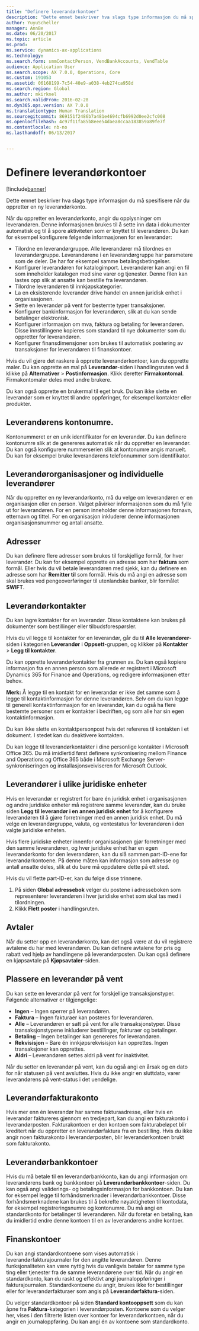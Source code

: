 ```yaml
---
title: "Definere leverandørkontoer"
description: "Dette emnet beskriver hva slags type informasjon du må spesifisere når du oppretter en ny leverandørkonto."
author: YuyuScheller
manager: AnnBe
ms.date: 06/20/2017
ms.topic: article
ms.prod: 
ms.service: dynamics-ax-applications
ms.technology: 
ms.search.form: smmContactPerson, VendBankAccounts, VendTable
audience: Application User
ms.search.scope: AX 7.0.0, Operations, Core
ms.custom: 191053
ms.assetid: 06168199-7c54-40e9-a038-4eb274ca958d
ms.search.region: Global
ms.author: mkirknel
ms.search.validFrom: 2016-02-28
ms.dyn365.ops.version: AX 7.0.0
ms.translationtype: Human Translation
ms.sourcegitcommit: 869151f2486b7a481e4694cfb6992d0ee2cfc008
ms.openlocfilehash: 4c97f11fa85b8eee54daea8ccaa183859a89fe7f
ms.contentlocale: nb-no
ms.lasthandoff: 06/13/2017


---
```


# Definere leverandørkontoer
<a id="set-up-vendor-accounts" class="xliff"></a>

[!include[banner](../includes/banner.md)]


Dette emnet beskriver hva slags type informasjon du må spesifisere når du oppretter en ny leverandørkonto.

Når du oppretter en leverandørkonto, angir du opplysninger om leverandøren. Denne informasjonen brukes til å sette inn data i dokumenter automatisk og til å spore aktiviteten som er knyttet til leverandøren. Du kan for eksempel konfigurere følgende informasjonen for en leverandør:

-   Tilordne en leverandørgruppe. Alle leverandører må tilordnes en leverandørgruppe. Leverandørene i en leverandørgruppe har parametere som de deler. De har for eksempel samme betalingsbetingelser.
-   Konfigurer leverandøren for katalogimport. Leverandører kan angi en fil som inneholder katalogen med sine varer og tjenester. Denne filen kan lastes opp slik at ansatte kan bestille fra leverandøren.
-   Tilordne leverandøren til innkjøpskategorier.
-   La en eksisterende leverandør drive handel en annen juridisk enhet i organisasjonen.
-   Sette en leverandør på vent for bestemte typer transaksjoner.
-   Konfigurer bankinformasjon for leverandøren, slik at du kan sende betalinger elektronisk.
-   Konfigurer informasjon om mva, faktura og betaling for leverandøren. Disse innstillingene kopieres som standard til nye dokumenter som du oppretter for leverandøren.
-   Konfigurer finansdimensjoner som brukes til automatisk postering av transaksjoner for leverandøren til finanskontoer.

Hvis du vil gjøre det raskere å opprette leverandørkontoer, kan du opprette maler. Du kan opprette en mal på **Leverandør**-siden i handlingsruten ved å klikke på **Alternativer** &gt; **Postinformasjon**. Klikk deretter **Firmakontomal**. Firmakontomaler deles med andre brukere.  

Du kan også opprette en brukermal til eget bruk. Du kan ikke slette en leverandør som er knyttet til andre oppføringer, for eksempel kontakter eller produkter.

## Leverandørens kontonumre.
<a id="vendor-account-numbers" class="xliff"></a>
Kontonummeret er en unik identifikator for en leverandør. Du kan definere kontonumre slik at de genereres automatisk når du oppretter en leverandør. Du kan også konfigurere nummerserien slik at kontonumre angis manuelt. Du kan for eksempel bruke leverandørens telefonnummer som identifikator.

## Leverandørorganisasjoner og individuelle leverandører
<a id="vendor-organizations-and-individual-vendors" class="xliff"></a>
Når du oppretter en ny leverandørkonto, må du velge om leverandøren er en organisasjon eller en person. Valget påvirker informasjonen som du må fylle ut for leverandøren. For en person inneholder denne informasjonen fornavn, etternavn og tittel. For en organisasjon inkluderer denne informasjonen organisasjonsnummer og antall ansatte.

## Adresser
<a id="addresses" class="xliff"></a>
Du kan definere flere adresser som brukes til forskjellige formål, for hver leverandør. Du kan for eksempel opprette en adresse som har **faktura** som formål. Eller hvis du vil betale leverandøren med sjekk, kan du definere en adresse som har **Remitter til** som formål. Hvis du må angi en adresse som skal brukes ved pengeoverføringer til utenlandske banker, blir formålet **SWIFT**.

## Leverandørkontakter
<a id="vendor-contacts" class="xliff"></a>
Du kan lagre kontakter for en leverandør. Disse kontaktene kan brukes på dokumenter som bestillinger eller tilbudsforespørsler.  

Hvis du vil legge til kontakter for en leverandør, går du til **Alle leverandører**-siden i kategorien **Leverandør** i **Oppsett**-gruppen, og klikker på **Kontakter** &gt; **Legg til kontakter**.  

Du kan opprette leverandørkontakter fra grunnen av. Du kan også kopiere informasjon fra en annen person som allerede er registrert i Microsoft Dynamics 365 for Finance and Operations, og redigere informasjonen etter behov.  

**Merk:** Å legge til en kontakt for en leverandør er ikke det samme som å legge til kontaktinformasjon for denne leverandøren. Selv om du kan legge til generell kontaktinformasjon for en leverandør, kan du også ha flere bestemte personer som er kontakter i bedriften, og som alle har sin egen kontaktinformasjon.  

Du kan ikke slette en kontaktpersonpost hvis det refereres til kontakten i et dokument. I stedet kan du deaktivere kontakten.  

Du kan legge til leverandørkontakter i dine personlige kontakter i Microsoft Office 365. Du må imidlertid først definere synkronisering mellom Finance and Operations og Office 365 både i Microsoft Exchange Server-synkroniseringen og installasjonsveiviseren for Microsoft Outlook.

## Leverandører i ulike juridiske enheter
<a id="vendors-in-different-legal-entities" class="xliff"></a>
Hvis en leverandør er registrert for bare én juridisk enhet i organisasjonen og andre juridiske enheter må registrere samme leverandør, kan du bruke siden **Legg til leverandør i en annen juridisk enhet** for å konfigurere leverandøren til å gjøre forretninger med en annen juridisk enhet. Du må velge en leverandørgruppe, valuta, og ventestatus for leverandøren i den valgte juridiske enheten.  

Hvis flere juridiske enheter innenfor organisasjonen gjør forretninger med den samme leverandøren, og hver juridiske enhet har en egen leverandørkonto for den leverandøren, kan du slå sammen part-ID-ene for leverandørkontoene. På denne måten kan informasjon som adresse og antall ansatte deles, slik at du bare må oppdatere dette på ett sted.  

Hvis du vil flette part-ID-er, kan du følge disse trinnene.

1.  På siden **Global adressebok** velger du postene i adresseboken som representerer leverandøren i hver juridiske enhet som skal tas med i tilordningen.
2.  Klikk **Flett poster** i handlingsruten.

## Avtaler
<a id="agreements" class="xliff"></a>
Når du setter opp en leverandørkonto, kan det også være at du vil registrere avtalene du har med leverandøren. Du kan definere avtalene for pris og rabatt ved hjelp av handlingene på leverandørposten. Du kan også definere en kjøpsavtale på **Kjøpsavtaler**-siden.

## Plassere en leverandør på vent
<a id="putting-a-vendor-on-hold" class="xliff"></a>
Du kan sette en leverandør på vent for forskjellige transaksjonstyper. Følgende alternativer er tilgjengelige:

-   **Ingen** – Ingen sperrer på leverandøren.
-   **Faktura** – Ingen fakturaer kan posteres for leverandøren.
-   **Alle** – Leverandøren er satt på vent for alle transaksjonstyper. Disse transaksjonstypene inkluderer bestillinger, fakturaer og betalinger.
-   **Betaling** – Ingen betalinger kan genereres for leverandøren.
-   **Rekvisisjon** – Bare én innkjøpsrekvisisjon kan opprettes. Ingen transaksjoner kan opprettes.
-   **Aldri** – Leverandøren settes aldri på vent for inaktivitet.

Når du setter en leverandør på vent, kan du også angi en årsak og en dato for når statusen på vent avsluttes. Hvis du ikke angir en sluttdato, varer leverandørens på vent-status i det uendelige.

## Leverandørfakturakonto
<a id="vendor-invoice-account" class="xliff"></a>
Hvis mer enn én leverandør har samme fakturaadresse, eller hvis en leverandør faktureres gjennom en tredjepart, kan du angi en fakturakonto i leverandørposten. Fakturakontoen er den kontoen som fakturabeløpet blir kreditert når du oppretter en leverandørfaktura fra en bestilling. Hvis du ikke angir noen fakturakonto i leverandørposten, blir leverandørkontoen brukt som fakturakonto.

## Leverandørbankkontoer
<a id="vendor-bank-accounts" class="xliff"></a>
Hvis du må betale til en leverandørbankkonto, kan du angi informasjon om leverandørens bank og bankkontoer på **Leverandørbankkontoer**-siden. Du kan også angi validerings- og betalingsinformasjon for bankkontoen. Du kan for eksempel legge til forhåndsmerknader i leverandørbankkontoer. Disse forhåndsmerknadene kan brukes til å bekrefte nøyaktigheten til kontodata, for eksempel registreringsnumre og kontonumre. Du må angi en standardkonto for betalinger til leverandøren. Når du foretar en betaling, kan du imidlertid endre denne kontoen til en av leverandørens andre kontoer.

## Finanskontoer
<a id="ledger-accounts" class="xliff"></a>
Du kan angi standardkontoene som vises automatisk i leverandørfakturajournaler for den angitte leverandøren. Denne funksjonaliteten kan være nyttig hvis du vanligvis betaler for samme type ting eller tjenester fra de samme leverandørene over tid. Når du angir en standardkonto, kan du raskt og effektivt angi journaloppføringer i fakturajournalen. Standardkontoene du angir, brukes ikke for bestillinger eller for leverandørfakturaer som angis på **Leverandørfaktura**-siden.  

Du velger standardkontoer på siden **Standard kontooppsett** som du kan åpne fra **Faktura**-kategorien i leverandørposten. Kontoene som du velger her, vises i den filtrerte listen over kontoer for leverandørkontoen, når du angir en journaloppføring. Du kan angi én av kontoene som standardkonto.




